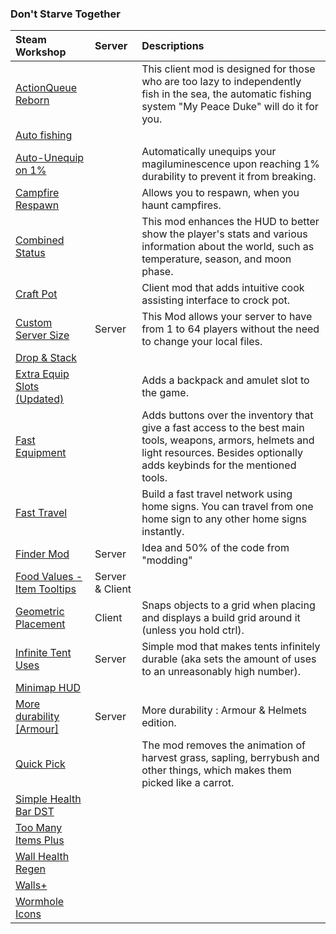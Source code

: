 ### **Don't Starve Together**

| Steam Workshop | Server | Descriptions |
|:---------------|:-------|:-------------|
| [ActionQueue Reborn](https://steamcommunity.com/sharedfiles/filedetails/?id=1608191708)          |  | This client mod is designed for those who are too lazy to independently fish in the sea, the automatic fishing system "My Peace Duke" will do it for you. |
| [Auto fishing](https://steamcommunity.com/sharedfiles/filedetails/?id=1936478401)                |  |  | 
| [Auto-Unequip on 1%](https://steamcommunity.com/sharedfiles/filedetails/?id=1581892848)          |  | Automatically unequips your magiluminescence upon reaching 1% durability to prevent it from breaking. |
| [Campfire Respawn](https://steamcommunity.com/sharedfiles/filedetails/?id=569043634)             |  |Allows you to respawn, when you haunt campfires. |
| [Combined Status](https://steamcommunity.com/sharedfiles/filedetails/?id=376333686)              |  |This mod enhances the HUD to better show the player's stats and various information about the world, such as temperature, season, and moon phase. |
| [Craft Pot](https://steamcommunity.com/sharedfiles/filedetails/?id=727774324)                    |  |Client mod that adds intuitive cook assisting interface to crock pot. |
| [Custom Server Size](https://steamcommunity.com/sharedfiles/filedetails/?id=1398552073)          | Server |This Mod allows your server to have from 1 to 64 players without the need to change your local files. |
| [Drop & Stack](https://steamcommunity.com/sharedfiles/filedetails/?id=1998081438)                |  |  |
| [Extra Equip Slots (Updated)](https://steamcommunity.com/sharedfiles/filedetails/?id=1818688368) |  | Adds a backpack and amulet slot to the game. |
| [Fast Equipment](https://steamcommunity.com/sharedfiles/filedetails/?id=2049905964)              |  | Adds buttons over the inventory that give a fast access to the best main tools, weapons, armors, helmets and light resources. Besides optionally adds keybinds for the mentioned tools. |
| [Fast Travel](https://steamcommunity.com/sharedfiles/filedetails/?id=458587300)                  |  | Build a fast travel network using home signs. You can travel from one home sign to any other home signs instantly. |
| [Finder Mod](https://steamcommunity.com/sharedfiles/filedetails/?id=786654500)                   | Server | Idea and 50% of the code from "modding" |
| [Food Values - Item Tooltips](https://steamcommunity.com/sharedfiles/filedetails/?id=458940297)  | Server & Client |  |
| [Geometric Placement](https://steamcommunity.com/sharedfiles/filedetails/?id=351325790)          | Client | Snaps objects to a grid when placing and displays a build grid around it (unless you hold ctrl). |
| [Infinite Tent Uses](https://steamcommunity.com/sharedfiles/filedetails/?id=356930882)           | Server | Simple mod that makes tents infinitely durable (aka sets the amount of uses to an unreasonably high number). |
| [Minimap HUD](https://steamcommunity.com/sharedfiles/filedetails/?id=345692228)                  | 
| [More durability [Armour]](https://steamcommunity.com/sharedfiles/filedetails/?id=614883513)     | Server | More durability : Armour & Helmets edition. |
| [Quick Pick](https://steamcommunity.com/sharedfiles/filedetails/?id=501385076)                   |  | The mod removes the animation of harvest grass, sapling, berrybush and other things, which makes them picked like a carrot. |
| [Simple Health Bar DST](https://steamcommunity.com/sharedfiles/filedetails/?id=1207269058)       | 
| [Too Many Items Plus](https://steamcommunity.com/sharedfiles/filedetails/?id=1365141672)         |
| [Wall Health Regen](https://steamcommunity.com/sharedfiles/filedetails/?id=509723993)            |
| [Walls+](https://steamcommunity.com/sharedfiles/filedetails/?id=806843214)                       |
| [Wormhole Icons](https://steamcommunity.com/sharedfiles/filedetails/?id=1295277999)              |
